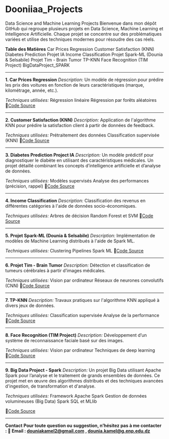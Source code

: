 # Dooniiaa_Projects
Data Science and Machine Learning Projects
Bienvenue dans mon dépôt GitHub qui regroupe plusieurs projets en Data Science, Machine Learning et Intelligence Artificielle. Chaque projet se concentre sur des problématiques variées et utilise des techniques modernes pour résoudre des cas réels.

**Table des Matières**
Car Prices Regression
Customer Satisfaction (KNN)
Diabetes Prediction Projet IA
Income Classification
Projet Spark-ML (Dounia & Selsabile)
Projet Tim - Brain Tumor
TP-KNN
Face Recognition (TIM Project)
BigDataProject_SPARK
____________________________________________________________________________________________
**1. Car Prices Regression**
_Description:_
Un modèle de régression pour prédire les prix des voitures en fonction de leurs caractéristiques (marque, kilométrage, année, etc.).

_Techniques utilisées:_
Régression linéaire
Régression par forêts aléatoires
🔗[Code Source](./car_prices_regression )
____________________________________________________________________________________________
**2. Customer Satisfaction (KNN)**
_Description:_
Application de l'algorithme KNN pour prédire la satisfaction client à partir de données de feedback.

_Techniques utilisées:_
Prétraitement des données
Classification supervisée (KNN)
🔗[Code Source](./Customer_satisfaction_KNN)
____________________________________________________________________________________________
**3. Diabetes Prediction Project IA**
_Description:_
Un modèle prédictif pour diagnostiquer le diabète en utilisant des caractéristiques médicales.
Un projet détaillé combinant les concepts d’intelligence artificielle et d’analyse de données.

_Techniques utilisées:_
Modèles supervisés
Analyse des performances (précision, rappel)
🔗[Code Source](./Diabetes_prediction_ProjetIA)
____________________________________________________________________________________________
**4. Income Classification**
_Description:_
Classification des revenus en différentes catégories à l'aide de données socio-économiques.

_Techniques utilisées:_
Arbres de décision
Random Forest et SVM
🔗[Code Source](./Income_classification)
______________________________________________________________________________________________
**5. Projet Spark-ML (Dounia & Selsabile)**
_Description:_
Implémentation de modèles de Machine Learning distribués à l'aide de Spark ML.

_Techniques utilisées:_
Clustering
Pipelines Spark ML
🔗[Code Source](./Projet_Spark-ML-Dounia_Selsabile)
____________________________________________________________________________________________
**6. Projet Tim - Brain Tumor**
_Description:_
Détection et classification de tumeurs cérébrales à partir d’images médicales.

_Techniques utilisées:_
Vision par ordinateur
Réseaux de neurones convolutifs (CNN)
🔗[Code Source](./Projet_timBrain_tumor)
____________________________________________________________________________________________
**7. TP-KNN**
_Description:_
Travaux pratiques sur l'algorithme KNN appliqué à divers jeux de données.

_Techniques utilisées:_
Classification supervisée
Analyse de la performance
🔗[Code Source](./TP-KNN)
____________________________________________________________________________________________
**8. Face Recognition (TIM Project)**
_Description:_
Développement d’un système de reconnaissance faciale basé sur des images.

_Techniques utilisées:_
Vision par ordinateur
Techniques de deep learning
🔗[Code Source](./BigDataProject_SPARK)
____________________________________________________________________________________________
**9. Big Data Project - Spark**
_Description:_
Un projet Big Data utilisant Apache Spark pour l’analyse et le traitement de grands ensembles de données. Ce projet met en œuvre des algorithmes distribués et des techniques avancées d'ingestion, de transformation et d'analyse.

_Techniques utilisées:_
Framework Apache Spark
Gestion de données volumineuses (Big Data)
Spark SQL et MLlib

🔗[Code Source](./BigDataProject_SPARK)
__________________________________________________________________________________________
**Contact**
**Pour toute question ou suggestion, n’hésitez pas à me contacter :
📧 Email : douniakamel2@gmail.com , dounia.kamel@g.enp.edu.dz**
